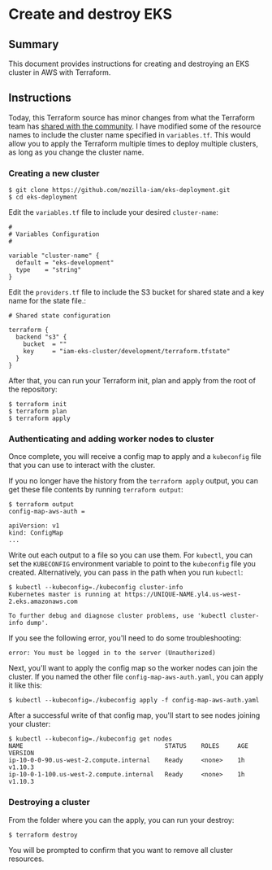 # Create and destroy EKS

## Summary

This document provides instructions for creating and destroying an EKS cluster
in AWS with Terraform.

## Instructions

Today, this Terraform source has minor changes from what the Terraform team has
[shared with the
community](https://github.com/terraform-providers/terraform-provider-aws/tree/master/examples/eks-getting-started).
I have modified some of the resource names to include the cluster name specified
in `variables.tf`. This would allow you to apply the Terraform multiple times to
deploy multiple clusters, as long as you change the cluster name.

### Creating a new cluster

```
$ git clone https://github.com/mozilla-iam/eks-deployment.git
$ cd eks-deployment
```

Edit the `variables.tf` file to include your desired `cluster-name`:

```
#
# Variables Configuration
#

variable "cluster-name" {
  default = "eks-development"
  type    = "string"
}
```

Edit the `providers.tf` file to include the S3 bucket for shared state and a
key name for the state file.:

```
# Shared state configuration

terraform {
  backend "s3" {
    bucket  = ""
    key     = "iam-eks-cluster/development/terraform.tfstate"
  }
}
```

After that, you can run your Terraform init, plan and apply from the root of the
repository:

```
$ terraform init
$ terraform plan
$ terraform apply
```

### Authenticating and adding worker nodes to cluster

Once complete, you will receive a config map to apply and a `kubeconfig` file
that you can use to interact with the cluster.

If you no longer have the history from the `terraform apply` output, you can get
these file contents by running `terraform output`:

```
$ terraform output
config-map-aws-auth =

apiVersion: v1
kind: ConfigMap
...
```

Write out each output to a file so you can use them. For `kubectl`, you can set
the `KUBECONFIG` environment variable to point to the `kubeconfig` file you
created. Alternatively, you can pass in the path when you run `kubectl`:

```
$ kubectl --kubeconfig=./kubeconfig cluster-info
Kubernetes master is running at https://UNIQUE-NAME.yl4.us-west-2.eks.amazonaws.com

To further debug and diagnose cluster problems, use 'kubectl cluster-info dump'.
```

If you see the following error, you'll need to do some troubleshooting:

```
error: You must be logged in to the server (Unauthorized)
```

Next, you'll want to apply the config map so the worker nodes can join the
cluster. If you named the other file `config-map-aws-auth.yaml`, you can apply
it like this:

```
$ kubectl --kubeconfig=./kubeconfig apply -f config-map-aws-auth.yaml
```

After a successful write of that config map, you'll start to see nodes joining
your cluster:

```
$ kubectl --kubeconfig=./kubeconfig get nodes
NAME                                       STATUS    ROLES     AGE       VERSION
ip-10-0-0-90.us-west-2.compute.internal    Ready     <none>    1h        v1.10.3
ip-10-0-1-100.us-west-2.compute.internal   Ready     <none>    1h        v1.10.3
```

### Destroying a cluster

From the folder where you can the apply, you can run your destroy:

```
$ terraform destroy
```

You will be prompted to confirm that you want to remove all cluster resources.
